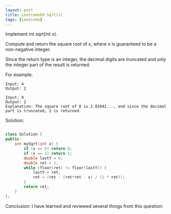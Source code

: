```yaml
---
layout: post
title: Leetcode69 Sqrt(x)
tags: [Leetcode]
---
```

Implement int sqrt(int x).

Compute and return the square root of x, where x is guaranteed to be a non-negative integer.

Since the return type is an integer, the decimal digits are truncated and only the integer part of the result is returned.

<!--excerpt-->

For example:

```
Input: 4
Output: 2
```

```
Input: 8
Output: 2
Explanation: The square root of 8 is 2.82842..., and since the decimal 
part is truncated, 2 is returned.
```

Solution:

```C++

class Solution {
public:
    int mySqrt(int x) {
        if (x == 0) return 0;
        if (x == 1) return 1;
        double lastY = 0;
        double ret = 1;
        while (floor(ret) != floor(lastY)) {
            lastY = ret;
            ret = (ret - (ret*ret - x) / (2 * ret));
        }
        return ret;
    }
};
```

Conclusion:
I have learned and reviewed several things from this question: